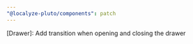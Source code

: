 ```yaml
---
"@localyze-pluto/components": patch
---
```


[Drawer]: Add transition when opening and closing the drawer
